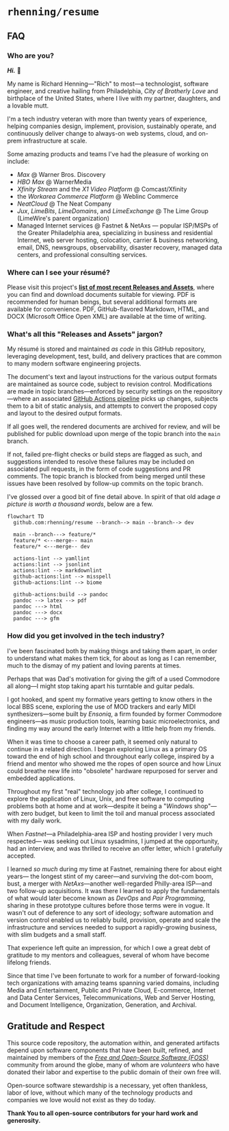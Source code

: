 # `rhenning/resume`

## FAQ

### Who are you?

_**Hi.**_ :wave:

My name is Richard Henning—"Rich" to most—a technologist, software engineer,
and creative hailing from Philadelphia, _City of Brotherly Love_ and birthplace of the
United States, where I live with my partner, daughters, and a lovable mutt.

I'm a tech industry veteran with more than twenty years of experience, helping
companies design, implement, provision, sustainably operate, and continuously
deliver change to always-on web systems, cloud, and on-prem infrastructure at
scale.

Some amazing products and teams I've had the pleasure of working on include:

* _Max_ @ Warner Bros. Discovery
* _HBO Max_ @ WarnerMedia
* _Xfinity Stream_ and the _X1 Video Platform_ @ Comcast/Xfinity
* the _Workarea Commerce Platform_ @ Weblinc Commerce
* _NeatCloud_ @ The Neat Company
* _Jux_, _LimeBits_, _LimeDomains_, and _LimeExchange_ @ The Lime Group
  (LimeWire's parent organization)
* Managed Internet services @ Fastnet & NetAxs — popular ISP/MSPs of
  the Greater Philadelphia area, specializing in business and residential
  Internet, web server hosting, colocation, carrier & business networking,
  email, DNS, newsgroups, observability, disaster recovery, managed data
  centers, and professional consulting services.

### Where can I see your résumé?

Please visit this project's **[list of most recent Releases and Assets][releases]**, where you
can find and download documents suitable for viewing. PDF is recommended
for human beings, but several additional formats are available for convenience.
PDF, GitHub-flavored Markdown, HTML, and DOCX (Microsoft Office Open XML)
are available at the time of writing.

### What's all this "Releases and Assets" jargon?

My résumé is stored and maintained _as code_ in this GitHub repository, leveraging
development, test, build, and delivery practices that are common to many modern
software engineering projects.

The document's text and layout instructions for the various output formats are
maintained as source code, subject to revision control. Modifications are made
in topic branches—enforced by security settings on the repository—where an
associated [GitHub Actions pipeline][pipeline] picks up changes, subjects them to a bit of
static analysis, and attempts to convert the proposed copy and layout to the
desired output formats.

If all goes well, the rendered documents are archived for review, and will be
published for public download upon merge of the topic branch into the `main`
branch.

If not, failed pre-flight checks or build steps are flagged as such, and suggestions
intended to resolve these failures may be included on associated pull requests, in
the form of code suggestions and PR comments. The topic branch is blocked from
being merged until these issues have been resolved by follow-up commits on the
topic branch.

I've glossed over a good bit of fine detail above. In spirit of that old adage _a
picture is worth a thousand words_, below are a few.

```mermaid
flowchart TD
  github.com:rhenning/resume --branch--> main --branch--> dev

  main --branch---> feature/*
  feature/* <---merge-- main
  feature/* <---merge-- dev

  actions-lint --> yamllint
  actions:lint --> jsonlint
  actions:lint --> markdownlint
  github-actions:lint --> misspell
  github-actions:lint --> biome

  github-actions:build --> pandoc
  pandoc --> latex --> pdf
  pandoc ---> html
  pandoc ---> docx
  pandoc ---> gfm

```

### How did you get involved in the tech industry?

I've been fascinated both by making things and taking them apart, in order to
understand what makes them tick, for about as long as I can remember, much to
the dismay of my patient and loving parents at times.

Perhaps that was Dad's motivation for giving the gift of a used Commodore all
along—I might stop taking apart his turntable and guitar pedals.

I got hooked, and spent my formative years getting to know others in the local
BBS scene, exploring the use of MOD trackers and early MIDI synthesizers—some
built by _Ensoniq_, a firm founded by former Commodore engineers—as music
production tools, learning basic microelectronics, and finding my way around the
early Internet with a little help from my friends.

When it was time to choose a career path, it seemed only natural to continue in a
related direction. I began exploring Linux as a primary OS toward the end of high
school and throughout early college, inspired by a friend and mentor who showed
me the ropes of open source and how Linux could breathe new life into "obsolete"
hardware repurposed for server and embedded applications.

Throughout my first "real" technology job after college, I continued to explore the
application of Linux, Unix, and free software to computing problems both at home
and at work—despite it being a "_Windows_ shop"—with zero budget, but keen to
limit the toil and manual process associated with my daily work.

When _Fastnet_—a Philadelphia-area ISP and hosting provider I very much respected—
was seeking out Linux sysadmins, I jumped at the opportunity, had an interview,
and was thrilled to receive an offer letter, which I gratefully accepted.

I learned _so much_ during my time at Fastnet, remaining there for about eight years—
the longest stint of my career—and surviving the dot-com boom, bust, a merger
with _NetAxs_—another well-regarded Philly-area ISP—and two follow-up acquisitions.
It was there I learned to apply the fundamentals of what would later become known
as _DevOps_ and _Pair Programming_, sharing in these prototype cultures before those
terms were in vogue. It wasn't out of deference to any sort of ideology; software
automation and version control enabled us to reliably build, provision, operate and
scale the infrastructure and services needed to support a rapidly-growing business,
with slim budgets and a small staff.

That experience left quite an impression, for which I owe a great debt of gratitude
to my mentors and colleagues, several of whom have become lifelong friends.

Since that time I've been fortunate to work for a number of forward-looking tech
organizations with amazing teams spanning varied domains, including Media and
Entertainment, Public and Private Cloud, E-commerce, Internet and Data Center
Services, Telecommunications, Web and Server Hosting, and Document Intelligence,
Organization, Generation, and Archival.

## Gratitude and Respect

This source code repository, the automation within, and generated artifacts depend
upon software components that have been built, refined, and maintained by members
of the [_Free and Open-Source Software (FOSS)_][FOSS] community from around the globe, many
of whom are _volunteers_ who have donated their labor and expertise to the public
domain of their own free will.

Open-source software stewardship is a necessary, yet often thankless, labor of love,
without which many of the technology products and companies we love would not
exist as they do today.

**Thank You to all open-source contributors for your hard work and generosity.**

[FOSS]: https://en.wikipedia.org/wiki/Free_and_open-source_software
[releases]: https://github.com/rhenning/resume/releases
[pipeline]: https://github.com/rhenning/resume/actions

